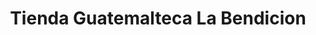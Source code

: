 ---
title: "Tienda Guatemalteca La Bendicion"
url: /jamaica/tienda-guatemalteca-la-bendicion/
shop: convenience
---